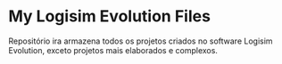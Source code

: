 # My Logisim Evolution Files
  Repositório ira armazena todos os projetos criados no software Logisim Evolution, exceto projetos mais elaborados e complexos.
